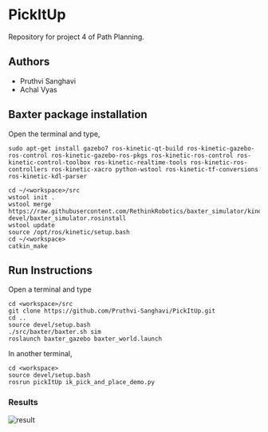 # PickItUp
Repository for project 4 of Path Planning.

## Authors
- Pruthvi Sanghavi
- Achal Vyas

## Baxter package installation
Open the terminal and type,
```
sudo apt-get install gazebo7 ros-kinetic-qt-build ros-kinetic-gazebo-ros-control ros-kinetic-gazebo-ros-pkgs ros-kinetic-ros-control ros-kinetic-control-toolbox ros-kinetic-realtime-tools ros-kinetic-ros-controllers ros-kinetic-xacro python-wstool ros-kinetic-tf-conversions ros-kinetic-kdl-parser

cd ~/<workspace>/src
wstool init .
wstool merge https://raw.githubusercontent.com/RethinkRobotics/baxter_simulator/kinetic-devel/baxter_simulator.rosinstall
wstool update
source /opt/ros/kinetic/setup.bash
cd ~/<workspace>
catkin_make
```

## Run Instructions
Open a terminal and type
```
cd <workspace>/src
git clone https://github.com/Pruthvi-Sanghavi/PickItUp.git
cd ..
source devel/setup.bash
./src/baxter/baxter.sh sim
roslaunch baxter_gazebo baxter_world.launch
```
In another terminal,
```
cd <workspace>
source devel/setup.bash
rosrun pickItUp ik_pick_and_place_demo.py
```
### Results
![result](https://github.com/Pruthvi-Sanghavi/PickItUp/blob/master/proj4.gif)
